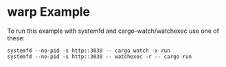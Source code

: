# warp Example

To run this example with systemfd and cargo-watch/watchexec use one of these:

```
systemfd --no-pid -s http::3030 -- cargo watch -x run
systemfd --no-pid -s http::3030 -- watchexec -r -- cargo run
```
